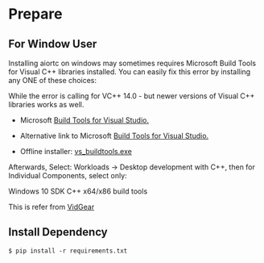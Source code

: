 # Prepare

## For Window User
Installing aiortc on windows may sometimes requires Microsoft Build Tools for Visual C++ libraries installed. You can easily fix this error by installing any ONE of these choices:

While the error is calling for VC++ 14.0 - but newer versions of Visual C++ libraries works as well.

+ Microsoft [Build Tools for Visual Studio.](https://visualstudio.microsoft.com/thank-you-downloading-visual-studio/?sku=BuildTools&rel=16)

+ Alternative link to Microsoft [Build Tools for Visual Studio.](https://visualstudio.microsoft.com/downloads/#build-tools-for-visual-studio-2019)

+ Offline installer: [vs_buildtools.exe](https://aka.ms/vs/16/release/vs_buildtools.exe)

Afterwards, Select: Workloads → Desktop development with C++, then for Individual Components, select only:

Windows 10 SDK
C++ x64/x86 build tools

This is refer from [VidGear](https://abhitronix.github.io/vidgear/v0.2.3-stable/installation/source_install/)


## Install Dependency
` $ pip install -r requirements.txt `
